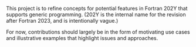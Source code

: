 This project is to refine concepts for potential features in Fortran 202Y
that supports generic programming.  (202Y is the internal name for the revision
after Fortran 2023, and is intentionally vague.)

For now, contributions should largely be in the form of motivating use cases
and illustrative examples that highlight issues and approaches.
